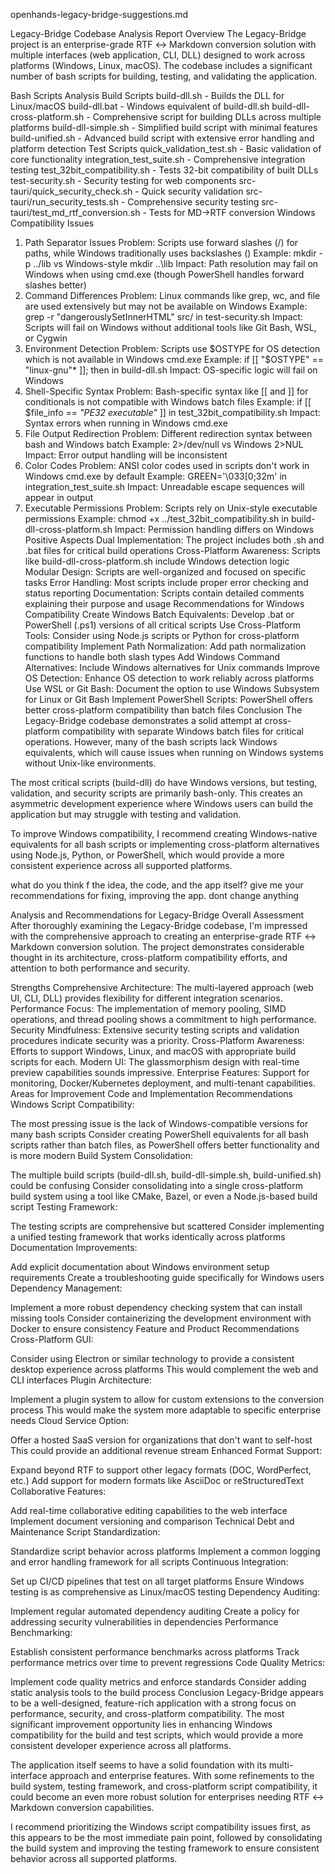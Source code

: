 openhands-legacy-bridge-suggestions.md

Legacy-Bridge Codebase Analysis Report
Overview
The Legacy-Bridge project is an enterprise-grade RTF ↔ Markdown conversion solution with multiple interfaces (web application, CLI, DLL) designed to work across platforms (Windows, Linux, macOS). The codebase includes a significant number of bash scripts for building, testing, and validating the application.

Bash Scripts Analysis
Build Scripts
build-dll.sh - Builds the DLL for Linux/macOS
build-dll.bat - Windows equivalent of build-dll.sh
build-dll-cross-platform.sh - Comprehensive script for building DLLs across multiple platforms
build-dll-simple.sh - Simplified build script with minimal features
build-unified.sh - Advanced build script with extensive error handling and platform detection
Test Scripts
quick_validation_test.sh - Basic validation of core functionality
integration_test_suite.sh - Comprehensive integration testing
test_32bit_compatibility.sh - Tests 32-bit compatibility of built DLLs
test-security.sh - Security testing for web components
src-tauri/quick_security_check.sh - Quick security validation
src-tauri/run_security_tests.sh - Comprehensive security testing
src-tauri/test_md_rtf_conversion.sh - Tests for MD→RTF conversion
Windows Compatibility Issues
1. Path Separator Issues
Problem: Scripts use forward slashes (/) for paths, while Windows traditionally uses backslashes (\)
Example: mkdir -p ../lib vs Windows-style mkdir ..\lib
Impact: Path resolution may fail on Windows when using cmd.exe (though PowerShell handles forward slashes better)
2. Command Differences
Problem: Linux commands like grep, wc, and file are used extensively but may not be available on Windows
Example: grep -r "dangerouslySetInnerHTML" src/ in test-security.sh
Impact: Scripts will fail on Windows without additional tools like Git Bash, WSL, or Cygwin
3. Environment Detection
Problem: Scripts use $OSTYPE for OS detection which is not available in Windows cmd.exe
Example: if [[ "$OSTYPE" == "linux-gnu"* ]]; then in build-dll.sh
Impact: OS-specific logic will fail on Windows
4. Shell-Specific Syntax
Problem: Bash-specific syntax like [[ and ]] for conditionals is not compatible with Windows batch files
Example: if [[ $file_info == *"PE32 executable"* ]] in test_32bit_compatibility.sh
Impact: Syntax errors when running in Windows cmd.exe
5. File Output Redirection
Problem: Different redirection syntax between bash and Windows batch
Example: 2>/dev/null vs Windows 2>NUL
Impact: Error output handling will be inconsistent
6. Color Codes
Problem: ANSI color codes used in scripts don't work in Windows cmd.exe by default
Example: GREEN='\033[0;32m' in integration_test_suite.sh
Impact: Unreadable escape sequences will appear in output
7. Executable Permissions
Problem: Scripts rely on Unix-style executable permissions
Example: chmod +x ../test_32bit_compatibility.sh in build-dll-cross-platform.sh
Impact: Permission handling differs on Windows
Positive Aspects
Dual Implementation: The project includes both .sh and .bat files for critical build operations
Cross-Platform Awareness: Scripts like build-dll-cross-platform.sh include Windows detection logic
Modular Design: Scripts are well-organized and focused on specific tasks
Error Handling: Most scripts include proper error checking and status reporting
Documentation: Scripts contain detailed comments explaining their purpose and usage
Recommendations for Windows Compatibility
Create Windows Batch Equivalents: Develop .bat or PowerShell (.ps1) versions of all critical scripts
Use Cross-Platform Tools: Consider using Node.js scripts or Python for cross-platform compatibility
Implement Path Normalization: Add path normalization functions to handle both slash types
Add Windows Command Alternatives: Include Windows alternatives for Unix commands
Improve OS Detection: Enhance OS detection to work reliably across platforms
Use WSL or Git Bash: Document the option to use Windows Subsystem for Linux or Git Bash
Implement PowerShell Scripts: PowerShell offers better cross-platform compatibility than batch files
Conclusion
The Legacy-Bridge codebase demonstrates a solid attempt at cross-platform compatibility with separate Windows batch files for critical operations. However, many of the bash scripts lack Windows equivalents, which will cause issues when running on Windows systems without Unix-like environments.

The most critical scripts (build-dll) do have Windows versions, but testing, validation, and security scripts are primarily bash-only. This creates an asymmetric development experience where Windows users can build the application but may struggle with testing and validation.

To improve Windows compatibility, I recommend creating Windows-native equivalents for all bash scripts or implementing cross-platform alternatives using Node.js, Python, or PowerShell, which would provide a more consistent experience across all supported platforms.

what do you think f the idea, the code, and the app itself? give me your recommendations for fixing, improving the app. dont change anything

Analysis and Recommendations for Legacy-Bridge
Overall Assessment
After thoroughly examining the Legacy-Bridge codebase, I'm impressed with the comprehensive approach to creating an enterprise-grade RTF ↔ Markdown conversion solution. The project demonstrates considerable thought in its architecture, cross-platform compatibility efforts, and attention to both performance and security.

Strengths
Comprehensive Architecture: The multi-layered approach (web UI, CLI, DLL) provides flexibility for different integration scenarios.
Performance Focus: The implementation of memory pooling, SIMD operations, and thread pooling shows a commitment to high performance.
Security Mindfulness: Extensive security testing scripts and validation procedures indicate security was a priority.
Cross-Platform Awareness: Efforts to support Windows, Linux, and macOS with appropriate build scripts for each.
Modern UI: The glassmorphism design with real-time preview capabilities sounds impressive.
Enterprise Features: Support for monitoring, Docker/Kubernetes deployment, and multi-tenant capabilities.
Areas for Improvement
Code and Implementation Recommendations
Windows Script Compatibility:

The most pressing issue is the lack of Windows-compatible versions for many bash scripts
Consider creating PowerShell equivalents for all bash scripts rather than batch files, as PowerShell offers better functionality and is more modern
Build System Consolidation:

The multiple build scripts (build-dll.sh, build-dll-simple.sh, build-unified.sh) could be confusing
Consider consolidating into a single cross-platform build system using a tool like CMake, Bazel, or even a Node.js-based build script
Testing Framework:

The testing scripts are comprehensive but scattered
Consider implementing a unified testing framework that works identically across platforms
Documentation Improvements:

Add explicit documentation about Windows environment setup requirements
Create a troubleshooting guide specifically for Windows users
Dependency Management:

Implement a more robust dependency checking system that can install missing tools
Consider containerizing the development environment with Docker to ensure consistency
Feature and Product Recommendations
Cross-Platform GUI:

Consider using Electron or similar technology to provide a consistent desktop experience across platforms
This would complement the web and CLI interfaces
Plugin Architecture:

Implement a plugin system to allow for custom extensions to the conversion process
This would make the system more adaptable to specific enterprise needs
Cloud Service Option:

Offer a hosted SaaS version for organizations that don't want to self-host
This could provide an additional revenue stream
Enhanced Format Support:

Expand beyond RTF to support other legacy formats (DOC, WordPerfect, etc.)
Add support for modern formats like AsciiDoc or reStructuredText
Collaborative Features:

Add real-time collaborative editing capabilities to the web interface
Implement document versioning and comparison
Technical Debt and Maintenance
Script Standardization:

Standardize script behavior across platforms
Implement a common logging and error handling framework for all scripts
Continuous Integration:

Set up CI/CD pipelines that test on all target platforms
Ensure Windows testing is as comprehensive as Linux/macOS testing
Dependency Auditing:

Implement regular automated dependency auditing
Create a policy for addressing security vulnerabilities in dependencies
Performance Benchmarking:

Establish consistent performance benchmarks across platforms
Track performance metrics over time to prevent regressions
Code Quality Metrics:

Implement code quality metrics and enforce standards
Consider adding static analysis tools to the build process
Conclusion
Legacy-Bridge appears to be a well-designed, feature-rich application with a strong focus on performance, security, and cross-platform compatibility. The most significant improvement opportunity lies in enhancing Windows compatibility for the build and test scripts, which would provide a more consistent developer experience across all platforms.

The application itself seems to have a solid foundation with its multi-interface approach and enterprise features. With some refinements to the build system, testing framework, and cross-platform script compatibility, it could become an even more robust solution for enterprises needing RTF ↔ Markdown conversion capabilities.

I recommend prioritizing the Windows script compatibility issues first, as this appears to be the most immediate pain point, followed by consolidating the build system and improving the testing framework to ensure consistent behavior across all supported platforms.
